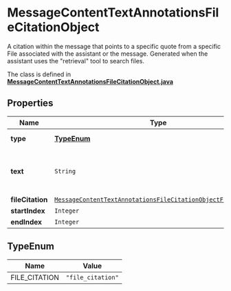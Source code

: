 

# MessageContentTextAnnotationsFileCitationObject

A citation within the message that points to a specific quote from a specific File associated with the assistant or the message. Generated when the assistant uses the \"retrieval\" tool to search files.

The class is defined in **[MessageContentTextAnnotationsFileCitationObject.java](../../src/main/java/org/openapitools/model/MessageContentTextAnnotationsFileCitationObject.java)**

## Properties

Name | Type | Description | Notes
------------ | ------------- | ------------- | -------------
**type** | [**TypeEnum**](#TypeEnum) | Always &#x60;file_citation&#x60;. | 
**text** | `String` | The text in the message content that needs to be replaced. | 
**fileCitation** | [`MessageContentTextAnnotationsFileCitationObjectFileCitation`](MessageContentTextAnnotationsFileCitationObjectFileCitation.md) |  | 
**startIndex** | `Integer` |  | 
**endIndex** | `Integer` |  | 

## TypeEnum

Name | Value
---- | -----
FILE_CITATION | `"file_citation"`






